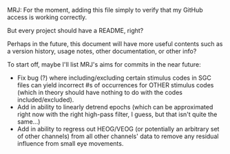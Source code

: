 MRJ: For the moment, adding this file simply to verify that my GitHub access is working correctly.

But every project should have a README, right?

Perhaps in the future, this document will have more useful contents such as a version history, usage notes, other documentation, or 
 other info?

To start off, maybe I'll list MRJ's aims for commits in the near future:
* Fix bug (?) where including/excluding certain stimulus codes in SGC files can yield incorrect #s of occurrences for OTHER stimulus 
  codes (which in theory should have nothing to do with the codes included/excluded).
* Add in ability to linearly detrend epochs (which can be approximated right now with the right high-pass filter, I guess, but that 
  isn't quite the same...)
* Add in ability to regress out HEOG/VEOG (or potentially an arbitrary set of other channels) from all other channels' data to 
  remove any residual influence from small eye movements.


